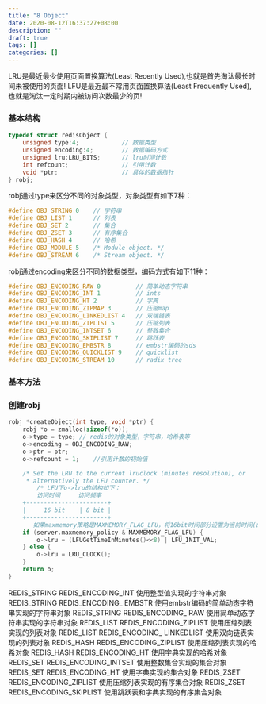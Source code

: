 ```yaml
---
title: "8 Object"
date: 2020-08-12T16:37:27+08:00
description: ""
draft: true
tags: []
categories: []
---
```



LRU是最近最少使用页面置换算法(Least Recently Used),也就是首先淘汰最长时间未被使用的页面!
LFU是最近最不常用页面置换算法(Least Frequently Used),也就是淘汰一定时期内被访问次数最少的页!


### 基本结构

```c
typedef struct redisObject {
    unsigned type:4;            // 数据类型
    unsigned encoding:4;        // 数据编码方式
    unsigned lru:LRU_BITS;      // lru时间计数
    int refcount;               // 引用计数
    void *ptr;                  // 具体的数据指针
} robj;
```

robj通过type来区分不同的对象类型，对象类型有如下7种：

```c
#define OBJ_STRING 0    // 字符串
#define OBJ_LIST 1      // 列表
#define OBJ_SET 2       // 集合
#define OBJ_ZSET 3      // 有序集合
#define OBJ_HASH 4      // 哈希
#define OBJ_MODULE 5    /* Module object. */
#define OBJ_STREAM 6    /* Stream object. */
```

robj通过encoding来区分不同的数据类型，编码方式有如下11种：

```c
#define OBJ_ENCODING_RAW 0          // 简单动态字符串
#define OBJ_ENCODING_INT 1          // ints
#define OBJ_ENCODING_HT 2           // 字典
#define OBJ_ENCODING_ZIPMAP 3       // 压缩map
#define OBJ_ENCODING_LINKEDLIST 4   // 双端链表
#define OBJ_ENCODING_ZIPLIST 5      // 压缩列表
#define OBJ_ENCODING_INTSET 6       // 整数集合
#define OBJ_ENCODING_SKIPLIST 7     // 跳跃表
#define OBJ_ENCODING_EMBSTR 8       // embstr编码的sds
#define OBJ_ENCODING_QUICKLIST 9    // quicklist
#define OBJ_ENCODING_STREAM 10      // radix tree
```


### 基本方法


### 创建robj

```c
robj *createObject(int type, void *ptr) {
    robj *o = zmalloc(sizeof(*o));
    o->type = type; // redis的对象类型，字符串，哈希表等
    o->encoding = OBJ_ENCODING_RAW;
    o->ptr = ptr;
    o->refcount = 1;    //引用计数的初始值

    /* Set the LRU to the current lruclock (minutes resolution), or
     * alternatively the LFU counter. */
        /* LFU下o->lru的结构如下：
        访问时间     访问频率          
    +-----------------------+
    |     16 bit    | 8 bit |
    +-----------------------+
       如果maxmemory策略是MAXMEMORY_FLAG_LFU，将16bit时间部分设置为当前时间(的低16位)，初始的计数为LFU_INIT_VAL */
    if (server.maxmemory_policy & MAXMEMORY_FLAG_LFU) {
        o->lru = (LFUGetTimeInMinutes()<<8) | LFU_INIT_VAL;
    } else {
        o->lru = LRU_CLOCK();
    }
    return o;
}
```



REDIS_STRING	REDIS_ENCODING_INT	使用整型值实现的字符串对象
REDIS_STRING	REDIS_ENCODING_ EMBSTR	使用embstr编码的简单动态字符串实现的字符串对象
REDIS_STRING	REDIS_ENCODING_ RAW	使用简单动态字符串实现的字符串对象
REDIS_LIST	REDIS_ENCODING_ZIPLIST	使用压缩列表实现的列表对象
REDIS_LIST	REDIS_ENCODING_ LINKEDLIST	使用双向链表实现的列表对象
REDIS_HASH	REDIS_ENCODING_ZIPLIST	使用压缩列表实现的哈希对象
REDIS_HASH	REDIS_ENCODING_HT	使用字典实现的哈希对象
REDIS_SET	REDIS_ENCODING_INTSET	使用整数集合实现的集合对象
REDIS_SET	REDIS_ENCODING_HT	使用字典实现的集合对象
REDIS_ZSET	REDIS_ENCODING_ZIPLIST	使用压缩列表实现的有序集合对象
REDIS_ZSET	REDIS_ENCODING_SKIPLIST	使用跳跃表和字典实现的有序集合对象

